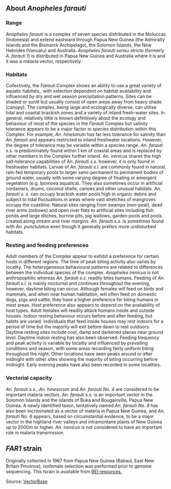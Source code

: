 About *Anopheles farauti*
-------------------------

### Range

*Anopheles farauti* is a complex of seven species distributed in the
Moluccas (Indonesia) and extend eastward through Papua New Guinea (the
Admiralty Islands and the Bismarck Archipelago), the Solomon Islands,
the New Hebrides (Vanuatu) and Australia. *Anopheles farauti* *sensu
stricto* (formerly *A. farauti 1*) is distributed in Papua New Guinea
and Australia where it is and it was a malaria vector, respectively.

### Habitats

Collectively, the *Farauti* Complex shows an ability to use a great
variety of aquatic habitats,. with selection dependent on habitat
availability and influenced by dry and wet season precipitation
patterns. Sites can be shaded or sunlit but usually consist of open
areas away from heavy shade (canopy). The complex, being large and
ecologically diverse, can utilise tidal and coastal brackish zones and a
variety of inland fresh-water sites. In general, relatively little is
known definitively about the ecology and behaviour of most of the
species in the *Farauti* Complex but salinity tolerance appears to be a
major factor in species distribution within this Complex. For example,
*An. hinesorum* has far less tolerance for salinity than *An. farauti*
and appears restricted to inland freshwater locations. However, the
degree of tolerance may be variable within a species range. *An.
farauti s.s.* is predominately found within 1 km of coastal areas and
is replaced by other members in the Complex further inland. An. irenicus
shares the high salt-tolerance capabilities of *An. farauti s.s*.
however, it is only found in freshwater habitats. Larvae of *An. farauti
s.l*. are commonly found in natural, rain-fed temporary pools to larger
semi-permanent to permanent bodies of ground water, usually with some
varying degree of floating or emergent vegetation (e.g. Ipomoea
aquatica). They also sometimes occur in artificial containers, drums,
coconut shells, canoes and other unusual habitats. A*n. farauti s. s.*
can occupy brackish water pools high in organic debris and subject to
tidal fluctuations in areas where vast stretches of mangroves occupy the
coastline. Natural sites ranging from swamps (non-peat), dead river arms
(oxbows) and open river flats to artificial sites including fish ponds
and large ditches, burrow pits, pig wallows, garden pools and pools
created along stream and river margins. *An. farauti s.s.* is sometimes
found with *An. punctulatus* even though it generally prefers more
undisturbed habitats.

### Resting and feeding preferences

Adult members of the Complex appear to exhibit a preference for certain
hosts in different regions. The time of peak biting activity also varies
by locality. The heterogeneous behavioural patterns are related to
differences between the individual species of the complex. *Anopheles
irenicus* is not anthropophilic whereas *An. farauti s.s.* readily bites
humans. Feeding of *An. farauti s.l.* is mainly nocturnal and continues
throughout the evening, however, daytime biting can occur. Although
females will feed on birds and mammals, and when near human habitation,
will often feed on domestic dogs, pigs and cattle, they have a higher
preference for biting humans in most areas. Host preference also appears
to depend on the availability of host types. Adult females will readily
attack humans inside and outside houses. Indoor resting behaviour occurs
before and after feeding, but habits are varied. Individuals that feed
inside houses may rest indoors for a period of time but the majority
will exit before dawn to rest outdoors. Daytime resting sites include
cool, damp and darkened places near ground level. Daytime indoor resting
has also been observed. Feeding frequency and peak activity is variable
by locality and influenced by prevailing conditions and season, with
some areas recording fairly uniform biting throughout the night. Other
locations have seen peaks around or after midnight with other sites
showing the majority of biting occurring before midnight. Early evening
peaks have also been recorded in some localities.

### Vectorial capacity

*An. farauti s.s.*, *An. hinesorum* and *An. farauti No. 4* are
considered to be important malaria vectors. *An. farauti s.s.* is an
important vector in the Solomon Islands and the islands of Buka and
Bougainville, Papua New Guinea. A newly identified taxon, tentatively
named *An. farauti No. 8* has also been incriminated as a vector of
malaria in Papua New Guinea, and *An. farauti No. 6* appears, based on
circumstantial evidence, to be a major vector in the highland river
valleys and intramontane plains of New Guinea up to 2000m or higher.
*An. irenicus* is not considered to have an important role in malaria
transmission.

*FAR1* strain
-------------

Originally collected in 1967 from Papua New Guinea (Rabaul, East New
Britain Province), isofemale selection was performed prior to genome
sequencing. This tsrain is available from [BEI
resources.](https://www.beiresources.org)

Source:
[VectorBase](https://www.vectorbase.org/organisms/anopheles-farauti)
